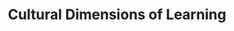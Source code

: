 ---
layout: page
title: Cultural Dimensions of Learning
description: Development of a measure to capture culturally-based individual differences in beliefs and preferences on online learning activities. 
img: assets/img/timo-c-dinger-zsLF-8LQgI0-unsplash.jpg
importance: 3
category: Measuring Heterogeneity between Users
redirect: https://rene.kizilcec.com/wp-content/uploads/2022/05/cho2022measuring.pdf
---